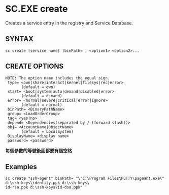 # SC.EXE create #

Creates a service entry in the registry and Service Database.

## SYNTAX ##

```
sc create [service name] [binPath= ] <option1> <option2>...
```

## CREATE OPTIONS ##

```
NOTE: The option name includes the equal sign.
 type= <own|share|interact|kernel|filesys|rec|error>
       (default = own)
 start= <boot|system|auto|demand|disabled|error>
       (default = demand)
 error= <normal|severe|critical|error|ignore>
       (default = normal)
 binPath= <BinaryPathName>
 group= <LoadOrderGroup>
 tag= <yes|no>
 depend= <Dependencies(separated by / (forward slash))>
 obj= <AccountName|ObjectName>
       (default = LocalSystem)
 DisplayName= <display name>
 password= <password>
```

**每個參數的等號後面都要有個空格**

## Examples ##

```
sc create "ssh-agent" binPath= "\"C:\Program Files\PuTTY\pageant.exe\" d:\ssh-keys\identity.ppk d:\ssh-keys\
id-rsa.ppk d:\ssh-keys\id-dsa.ppk"
```